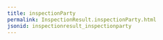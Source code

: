 ```yaml
---
title: inspectionParty
permalink: InspectionResult.inspectionParty.html
jsonid: inspectionresult_inspectionparty
---
```

